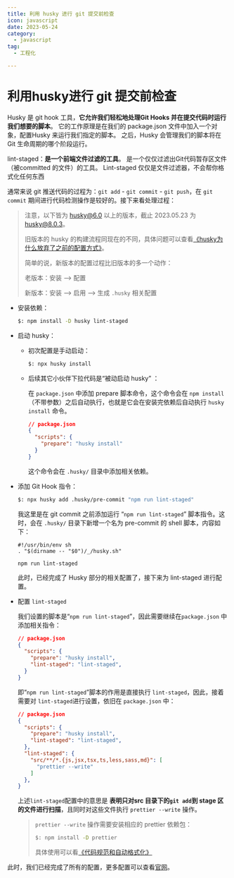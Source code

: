 ```yaml
---
title: 利用 husky 进行 git 提交前检查
icon: javascript
date: 2023-05-24
category:
  - javascript
tag:
  - 工程化

---
```


# 利用husky进行 git 提交前检查

Husky 是 git hook 工具，**它允许我们轻松地处理Git Hooks 并在提交代码时运行我们想要的脚本**。 它的工作原理是在我们的 package.json 文件中加入一个对象，配置Husky 来运行我们指定的脚本。 之后，Husky 会管理我们的脚本将在Git 生命周期的哪个阶段运行。

lint-staged：**是一个前端文件过滤的工具**。 是一个仅仅过滤出Git代码暂存区文件（被committed 的文件）的工具。 Lint-staged 仅仅是文件过滤器，不会帮你格式化任何东西

通常来说 git 推送代码的过程为：`git add` - `git commit` - `git push`，在 `git commit` 期间进行代码检测操作是较好的。接下来看处理过程：

> 注意，以下皆为 husky@6.0 以上的版本，截止 2023.05.23 为 husky@8.0.3。
>
> 旧版本的 husky 的构建流程同现在的不同，具体问题可以查看[《husky为什么放弃了之前的配置方式》](https://zhuanlan.zhihu.com/p/366786798)。
>
> 简单的说，新版本的配置过程比旧版本的多一个动作：
>
> 老版本：安装 ——> 配置
>
> 新版本：安装 ——> 启用 ——> 生成 `.husky` 相关配置

- 安装依赖：

  ```bash
  $: npm install -D husky lint-staged
  ```

- 启动 husky：

  - 初次配置是手动启动：

    ```bash
    $: npx husky install
    ```

  - 后续其它小伙伴下拉代码是“被动启动 husky” ：

    在 `package.json` 中添加 prepare 脚本命令，这个命令会在 `npm install` （不带参数）之后自动执行，也就是它会在安装完依赖后自动执行 `husky install` 命令。

    ```json
    // package.json
    {
      "scripts": {
        "prepare": "husky install"
      }
    }
    ```

    这个命令会在 `.husky/` 目录中添加相关依赖。

- 添加 Git Hook 指令：

  ```bash
  $: npx husky add .husky/pre-commit "npm run lint-staged"
  ```

  我这里是在 git commit 之前添加运行 “`npm run lint-staged`” 脚本指令。这时，会在 `.husky/` 目录下新增一个名为 pre-commit 的 shell 脚本，内容如下：

  ```shell
  #!/usr/bin/env sh
  . "$(dirname -- "$0")/_/husky.sh"
  
  npm run lint-staged
  ```

  此时，已经完成了 Husky 部分的相关配置了，接下来为 lint-staged 进行配置。

- 配置 `lint-staged`

  我们设置的脚本是“`npm run lint-staged`”，因此需要继续在`package.json` 中添加相关指令：

  ```json
  // package.json
  {
    "scripts": {
      "prepare": "husky install",
      "lint-staged": "lint-staged",
    }
  }
  ```

  即“`npm run lint-staged`”脚本的作用是直接执行 `lint-staged`，因此，接着需要对 `lint-staged`进行设置，依旧在 `package.json` 中：

  ```json
  // package.json
  {
    "scripts": {
      "prepare": "husky install",
      "lint-staged": "lint-staged",
    },
    "lint-staged": {
      "src/**/*.{js,jsx,tsx,ts,less,sass,md}": [
        "prettier --write"
      ]
    },
  }
  ```

  上述`lint-staged`配置中的意思是 **表明只对src 目录下的`git add`到 stage 区的文件进行扫描**，且同时对这些文件执行 `prettier --write` 操作。

  > `prettier --write` 操作需要安装相应的 prettier 依赖包：
  >
  > ```bash
  > $: npm install -D prettier
  > ```
  >
  > 具体使用可以看[《代码规范和自动格式化》](other01)

此时，我们已经完成了所有的配置，更多配置可以查看[官网](https://typicode.github.io/husky/guide.html)。
